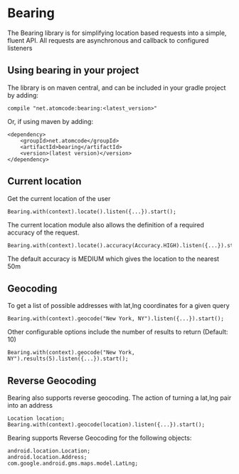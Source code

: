 Bearing
=======

The Bearing library is for simplifying location based requests into a simple, fluent API.
All requests are asynchronous and callback to configured listeners

## Using bearing in your project

The library is on maven central, and can be included in your gradle project by
adding:

    compile "net.atomcode:bearing:<latest_version>"

Or, if using maven by adding:

    <dependency>
        <groupId>net.atomcode</groupId>
        <artifactId>bearing</artifactId>
        <version>(latest version)</version>
    </dependency>

## Current location

Get the current location of the user

	Bearing.with(context).locate().listen({...}).start();

The current location module also allows the definition of a required accuracy of the request.

	Bearing.with(context).locate().accuracy(Accuracy.HIGH).listen({...}).start();

The default accuracy is MEDIUM which gives the location to the nearest 50m

## Geocoding

To get a list of possible addresses with lat,lng coordinates for a given query

	Bearing.with(context).geocode("New York, NY").listen({...}).start();

Other configurable options include the number of results to return (Default: 10)

	Bearing.with(context).geocode("New York, NY").results(5).listen({...}).start();

## Reverse Geocoding

Bearing also supports reverse geocoding. The action of turning a lat,lng pair into an address

	Location location;
	Bearing.with(context).geocode(location).listen({...}).start();

Bearing supports Reverse Geocoding for the following objects:

	android.location.Location;
	android.location.Address;
	com.google.android.gms.maps.model.LatLng;
